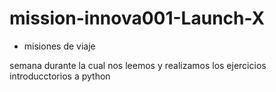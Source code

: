 # mission-innova001-Launch-X
* misiones de viaje 

semana durante la cual nos leemos y realizamos los ejercicios introducctorios a python
